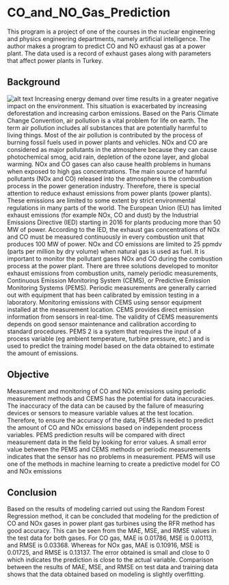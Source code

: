 # CO_and_NO_Gas_Prediction
This program is a project of one of the courses in the nuclear engineering and physics engineering departments, namely artificial intelligence. The author makes a program to predict CO and NO exhaust gas at a power plant. The data used is a record of exhaust gases along with parameters that affect power plants in Turkey.

## Background
![alt text]("CO_and_NO_Gas_Prediction/CONOGAS.png")
Increasing energy demand over time results in a greater negative impact on the environment. This situation is exacerbated by increasing deforestation and increasing carbon emissions. Based on the Paris Climate Change Convention, air pollution is a vital problem for life on earth. The term air pollution includes all substances that are potentially harmful to living things. Most of the air pollution is contributed by the process of burning fossil fuels used in power plants and vehicles. NOx and CO are considered as major pollutants in the atmosphere because they can cause photochemical smog, acid rain, depletion of the ozone layer, and global warming. NOx and CO gases can also cause health problems in humans when exposed to high gas concentrations.
The main source of harmful pollutants (NOx and CO) released into the atmosphere is the combustion process in the power generation industry. Therefore, there is special attention to reduce exhaust emissions from power plants (power plants). These emissions are limited to some extent by strict environmental regulations in many parts of the world. The European Union (EU) has limited exhaust emissions (for example NOx, CO and dust) by the Industrial Emissions Directive (IED) starting in 2016 for plants producing more than 50 MW of power. According to the IED, the exhaust gas concentrations of NOx and CO must be measured continuously in every combustion unit that produces 100 MW of power. NOx and CO emissions are limited to 25 ppmdv (parts per million by dry volume) when natural gas is used as fuel.
It is important to monitor the pollutant gases NOx and CO during the combustion process at the power plant. There are three solutions developed to monitor exhaust emissions from combustion units, namely periodic measurements, Continuous Emission Monitoring System (CEMS), or Predictive Emission Monitoring Systems (PEMS). Periodic measurements are generally carried out with equipment that has been calibrated by emission testing in a laboratory. Monitoring emissions with CEMS using sensor equipment installed at the measurement location. CEMS provides direct emission information from sensors in real-time. The validity of CEMS measurements depends on good sensor maintenance and calibration according to standard procedures. PEMS 2 is a system that requires the input of a process variable (eg ambient temperature, turbine pressure, etc.) and is used to predict the training model based on the data obtained to estimate the amount of emissions.

## Objective
Measurement and monitoring of CO and NOx emissions using periodic measurement methods and CEMS has the potential for data inaccuracies. The inaccuracy of the data can be caused by the failure of measuring devices or sensors to measure variable values at the test location. Therefore, to ensure the accuracy of the data, PEMS is needed to predict the amount of CO and NOx emissions based on independent process variables. PEMS prediction results will be compared with direct measurement data in the field by looking for error values. A small error value between the PEMS and CEMS methods or periodic measurements indicates that the sensor has no problems in measurement. PEMS will use one of the methods in machine learning to create a predictive model for CO and NOx emissions

## Conclusion
Based on the results of modeling carried out using the Random Forest Regression method, it can be concluded that modeling for the prediction of CO and NOx gases in power plant gas turbines using the RFR method has good accuracy. This can be seen from the MAE, MSE, and RMSE values in the test data for both gases. For CO gas, MAE is 0.01786, MSE is 0.00113, and RMSE is 0.03368. Whereas for NOx gas, MAE is 0.10916, MSE is 0.01725, and RMSE is 0.13137. The error obtained is small and close to 0 which indicates the prediction is close to the actual variable. Comparison between the results of MAE, MSE, and RMSE on test data and training data shows that the data obtained based on modeling is slightly overfitting.
